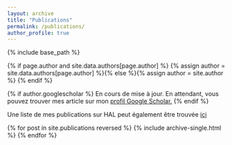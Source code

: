 ```yaml
---
layout: archive
title: "Publications"
permalink: /publications/
author_profile: true
---
```


{% include base_path %}

{% if page.author and site.data.authors[page.author] %}
  {% assign author = site.data.authors[page.author] %}{% else %}{% assign author = site.author %}
{% endif %}

{% if author.googlescholar %}
  En cours de mise à jour. En attendant, vous pouvez trouver mes article sur mon <u><a href="{{author.googlescholar}}">profil Google Scholar</a>.</u>
{% endif %}

Une liste de mes publications sur HAL peut également être trouvée <a href="https://haltools.archives-ouvertes.fr/Public/afficheRequetePubli.php?auteur_exp=Elsa+Piollet&CB_auteur=oui&CB_titre=oui&CB_article=oui&CB_typdoc=oui&langue=Francais&tri_exp=annee_publi&tri_exp2=typdoc&tri_exp3=date_publi&ordre_aff=TA&Fen=Aff&css=../css/VisuCondenseSsCadre.css">ici</a>

<object style="width:100%;height:500px;" type="text/html" data="https://haltools.archives-ouvertes.fr/Public/afficheRequetePubli.php?auteur_exp=Elsa+Piollet&CB_auteur=oui&CB_titre=oui&CB_article=oui&CB_typdoc=oui&langue=Francais&tri_exp=annee_publi&tri_exp2=typdoc&tri_exp3=date_publi&ordre_aff=TA&Fen=Aff&css=../css/VisuCondenseSsCadre.css"></object>

{% for post in site.publications reversed %}
  {% include archive-single.html %}
{% endfor %}
